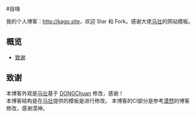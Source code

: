 #自嗨

我的个人博客：<http://kago.site>，欢迎 Star 和 Fork。感谢大佬[马壮](http://mazhuang.org)的网站模板。

## 概览

<!-- vim-markdown-toc GFM -->
* [致谢](#致谢)

<!-- vim-markdown-toc -->



## 致谢

本博客外观是[马壮](http://mazhuang.org)基于 [DONGChuan](http://dongchuan.github.io) 修改，感谢！\
本博客结构是在[马壮](http://mazhuang.org)提供的模板是进行修改。
本博客的CI部分是参考[漠然](http://mritd.me)的博客修改，感谢漠神。

[1]: https://github.com/mzlogin/chinese-copywriting-guidelines\
[2]: https://help.github.com/articles/setting-up-your-pages-site-locally-with-jekyll/\
[3]: https://github.com/mzlogin/mzlogin.github.io/issues/2
[4]: https://mritd.me/2017/02/25/jekyll-blog-+-travis-ci-auto-deploy/
